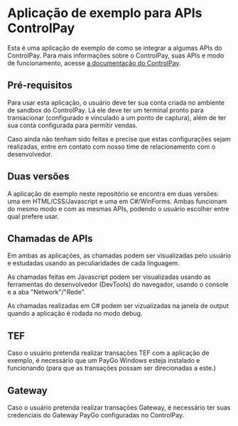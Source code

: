 # Aplicação de exemplo para APIs ControlPay

Esta é uma aplicação de exemplo de como se integrar a algumas APIs do ControlPay.
Para mais informações sobre o ControlPay, suas APIs e modo de funcionamento, acesse <a href=https://paygodev.readme.io/docs/o-que-é-controlpay target="_blank">a documentação do ControlPay</a>.

## Pré-requisitos

Para usar esta aplicação, o usuário deve ter sua conta criada no ambiente de sandbox do ControlPay. Lá ele deve ter um terminal pronto para transacionar (configurado e vinculado a um ponto de captura), além de ter sua conta configurada para permitir vendas.

Caso ainda não tenham sido feitas e precise que estas configurações sejam realizadas, entre em contato com nosso time de relacionamento com o desenvolvedor.

## Duas versões

A aplicação de exemplo neste repositório se encontra em duas versões: uma em HTML/CSS/Javascript e uma em C#/WinForms. Ambas funcionam do mesmo modo e com as mesmas APIs, podendo o usuário escolher entre qual prefere usar.

## Chamadas de APIs

Em ambas as aplicações, as chamadas podem ser visualizadas pelo usuário e estudadas usando as peculiaridades de cada linguagem.

As chamadas feitas em Javascript podem ser visualizadas usando as ferramentas do desenvolvedor (DevTools) do navegador, usando o console e a aba "Network"/"Rede".

As chamadas realizadas em C# podem ser vizualizadas na janela de output quando a aplicação é rodada no modo debug.

## TEF

Caso o usuário pretenda realizar transações TEF com a aplicação de exemplo, é necessário que um PayGo Windows esteja instalado e funcionando (para que as transações possam ser direcionadas a este.)

## Gateway

Caso o usuário pretenda realizar transações Gateway, é necessário ter suas credenciais do Gateway PayGo configuradas no ControlPay.
